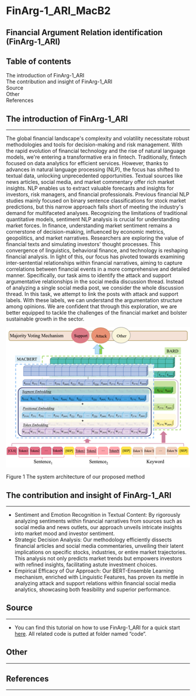 # FinArg-1_ARI_MacB2
## Financial Argument Relation identification (FinArg-1_ARI)

## Table of contents
The introduction of FinArg-1_ARI  
The contribution and insight of FinArg-1_ARI  
Source  
Other  
References

## The introduction of FinArg-1_ARI  
---------------------------------------------------
The global financial landscape's complexity and volatility necessitate robust methodologies and tools for decision-making and risk management. With the rapid evolution of financial technology and the rise of natural language models, we're entering a transformative era in fintech. Traditionally, fintech focused on data analytics for efficient services. However, thanks to advances in natural language processing (NLP), the focus has shifted to textual data, unlocking unprecedented opportunities. Textual sources like news articles, social media, and market commentary offer rich market insights. NLP enables us to extract valuable forecasts and insights for investors, risk managers, and financial professionals.
Previous financial NLP studies mainly focused on binary sentence classifications for stock market predictions, but this narrow approach falls short of meeting the industry's demand for multifaceted analyses. Recognizing the limitations of traditional quantitative models, sentiment NLP analysis is crucial for understanding market forces.
In finance, understanding market sentiment remains a cornerstone of decision-making, influenced by economic metrics, geopolitics, and market narratives. Researchers are exploring the value of financial texts and simulating investors' thought processes. This convergence of linguistics, behavioral finance, and technology is reshaping financial analysis.
In light of this, our focus has pivoted towards examining inter-sentential relationships within financial narratives, aiming to capture correlations between financial events in a more comprehensive and detailed manner. Specifically, our task aims to identify the attack and support argumentative relationships in the social media discussion thread. Instead of analyzing a single social media post, we consider the whole discussion thread. In this task, we attempt to link the posts with attack and support labels. With these labels, we can understand the argumentation structure among opinions. We are confident that through this exploration, we are better equipped to tackle the challenges of the financial market and bolster sustainable growth in the sector.  

![Image](https://github.com/nlptmu/FinArg-1_ARI_MacB2/blob/main/figure/framework_for_github.png)

Figure 1 The system architecture of our proposed method


## The contribution and insight of FinArg-1_ARI   
---------------------------------------------------
-	Sentiment and Emotion Recognition in Textual Content: By rigorously analyzing sentiments within financial narratives from sources such as social media and news outlets, our approach unveils intricate insights into market mood and investor sentiment.  
-	Strategic Decision Analysis: Our methodology efficiently dissects financial articles and social media commentaries, unveiling their latent implications on specific stocks, industries, or entire market trajectories. This analysis not only predicts market trends but empowers investors with refined insights, facilitating astute investment choices.  
-	Empirical Efficacy of Our Approach: Our BERT-Ensemble Learning mechanism, enriched with Linguistic Features, has proven its mettle in analyzing attack and support relations within financial social media analytics, showcasing both feasibility and superior performance.

## Source  
---------------------------------------------------
- You can find this tutorial on how to use FinArg-1_ARI for a quick start [here](https://github.com/nlptmu/FinArg-1_ARI_MacB2/blob/main/code/Financial%20Argument%20Relation%20identification.ipynb). All related code is putted at folder named “code“.

## Other 
---------------------------------------------------

## References 
---------------------------------------------------
